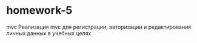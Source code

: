 # homework-5
mvc
Реализация mvc для регистрации, авторизации и редактирования личных данных в учебных целях
